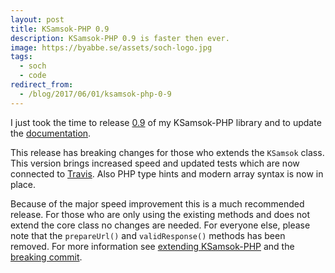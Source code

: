 ```yaml
---
layout: post
title: KSamsok-PHP 0.9
description: KSamsok-PHP 0.9 is faster then ever.
image: https://byabbe.se/assets/soch-logo.jpg
tags:
  - soch
  - code
redirect_from:
  - /blog/2017/06/01/ksamsok-php-0-9
---
```

I just took the time to release [0.9](https://github.com/Abbe98/ksamsok-php/releases/tag/0.9.0) of my KSamsok-PHP library and to update the [documentation](https://byabbe.se/ksamsok-php/).

This release has breaking changes for those who extends the `KSamsok` class. This version brings increased speed and updated tests which are now connected to [Travis](https://travis-ci.org/Abbe98/ksamsok-php). Also PHP type hints and modern array syntax is now in place.

Because of the major speed improvement this is a much recommended release. For those who are only using the existing methods and does not extend the core class no changes are needed. For everyone else, please note that the `prepareUrl()` and `validResponse()` methods has been removed. For more information see [extending KSamsok-PHP](https://byabbe.se/ksamsok-php/#extending) and the [breaking commit](https://github.com/Abbe98/ksamsok-php/commit/93cce0704c7dc34e464e9039c89d4d8468d881f3).

